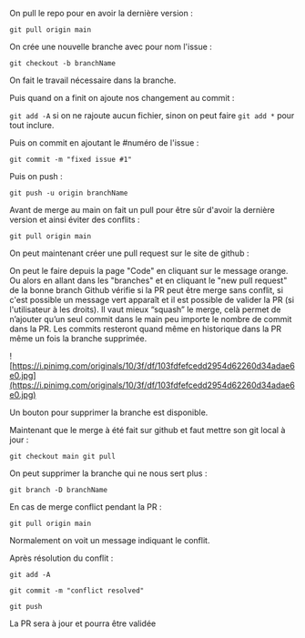 On pull le repo pour en avoir la dernière version :

`git pull origin main`

On crée une nouvelle branche avec pour nom l'issue :

`git checkout -b branchName`

On fait le travail nécessaire dans la branche.

Puis quand on a finit on ajoute nos changement au commit :

`git add -A` si on ne rajoute aucun fichier, sinon on peut faire `git add *` pour tout inclure.

Puis on commit en ajoutant le #numéro de l'issue :

`git commit -m "fixed issue #1"`

Puis on push :

`git push -u origin branchName`

Avant de merge au main on fait un pull pour être sûr d'avoir la dernière version et ainsi éviter
des conflits :

`git pull origin main`

On peut maintenant créer une pull request sur le site de github :

On peut le faire depuis la page "Code" en cliquant sur le message orange. Ou alors en allant
dans les "branches" et en cliquant le "new pull request" de la bonne branch
Github vérifie si la PR peut être merge sans conflit, si c'est possible un message vert
apparaît et il est possible de valider la PR (si l'utilisateur à les droits). Il vaut mieux “squash”
le merge, celà permet de n’ajouter qu’un seul commit dans le main peu importe le nombre
de commit dans la PR. Les commits resteront quand même en historique dans la PR même
un fois la branche supprimée.

![https://i.pinimg.com/originals/10/3f/df/103fdfefcedd2954d62260d34adae6e0.jpg](https://i.pinimg.com/originals/10/3f/df/103fdfefcedd2954d62260d34adae6e0.jpg)

Un bouton pour supprimer la branche est disponible.

Maintenant que le merge à été fait sur github et faut mettre son git local à jour :

`git checkout main
git pull`

On peut supprimer la branche qui ne nous sert plus :

`git branch -D branchName`

En cas de merge conflict pendant la PR :

`git pull origin main`

Normalement on voit un message indiquant le conflit.

Après résolution du conflit :

`git add -A`

`git commit -m "conflict resolved"`

`git push`

La PR sera à jour et pourra être validée